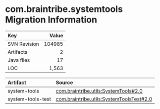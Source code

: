 # com.braintribe.systemtools Migration Information

| Key | Value |
| :------------- | ----: |
| SVN Revision   | 104985  | 
| Artifacts   | 2  | 
| Java files | 17 | 
| LOC | 1,563 | 



| Artifact      | Source | 
| :------------- | :----- |
| system-tools | [com.braintribe.utils:SystemTools#2.0](https://svn.braintribe.com/repo/master/Development/artifacts/com/braintribe/utils/SystemTools/2.0) |
| system-tools-test | [com.braintribe.utils:SystemToolsTest#2.0](https://svn.braintribe.com/repo/master/Development/artifacts/com/braintribe/utils/SystemToolsTest/2.0) |
